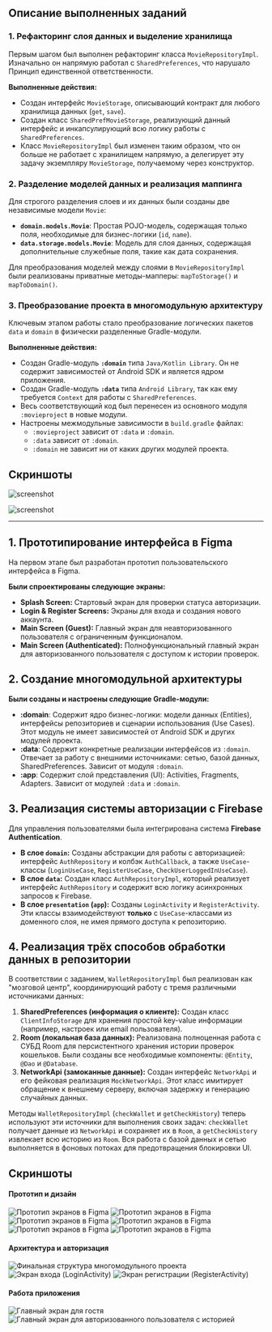 ## Описание выполненных заданий

### 1. Рефакторинг слоя данных и выделение хранилища

Первым шагом был выполнен рефакторинг класса `MovieRepositoryImpl`. Изначально он напрямую работал с `SharedPreferences`, что нарушало Принцип единственной ответственности.

**Выполненные действия:**
*   Создан интерфейс `MovieStorage`, описывающий контракт для любого хранилища данных (`get`, `save`).
*   Создан класс `SharedPrefMovieStorage`, реализующий данный интерфейс и инкапсулирующий всю логику работы с `SharedPreferences`.
*   Класс `MovieRepositoryImpl` был изменен таким образом, что он больше не работает с хранилищем напрямую, а делегирует эту задачу экземпляру `MovieStorage`, получаемому через конструктор.

### 2. Разделение моделей данных и реализация маппинга

Для строгого разделения слоев и их данных были созданы две независимые модели `Movie`:
*   **`domain.models.Movie`**: Простая POJO-модель, содержащая только поля, необходимые для бизнес-логики (`id`, `name`).
*   **`data.storage.models.Movie`**: Модель для слоя данных, содержащая дополнительные служебные поля, такие как дата сохранения.

Для преобразования моделей между слоями в `MovieRepositoryImpl` были реализованы приватные методы-мапперы: `mapToStorage()` и `mapToDomain()`.

### 3. Преобразование проекта в многомодульную архитектуру

Ключевым этапом работы стало преобразование логических пакетов `data` и `domain` в физически разделенные Gradle-модули.

**Выполненные действия:**
*   Создан Gradle-модуль **`:domain`** типа `Java/Kotlin Library`. Он не содержит зависимостей от Android SDK и является ядром приложения.
*   Создан Gradle-модуль **`:data`** типа `Android Library`, так как ему требуется `Context` для работы с `SharedPreferences`.
*   Весь соответствующий код был перенесен из основного модуля `:movieproject` в новые модули.
*   Настроены межмодульные зависимости в `build.gradle` файлах:
    *   `:movieproject` зависит от `:data` и `:domain`.
    *   `:data` зависит от `:domain`.
    *   `:domain` не зависит ни от каких других модулей проекта.

## Скриншоты

![screenshot](./screenshots/screenshot1.png)

![screenshot](./screenshots/screenshot2.png)

---

## 1. Прототипирование интерфейса в Figma

На первом этапе был разработан прототип пользовательского интерфейса в Figma.

**Были спроектированы следующие экраны:**
*   **Splash Screen:** Стартовый экран для проверки статуса авторизации.
*   **Login & Register Screens:** Экраны для входа и создания нового аккаунта.
*   **Main Screen (Guest):** Главный экран для неавторизованного пользователя с ограниченным функционалом.
*   **Main Screen (Authenticated):** Полнофункциональный главный экран для авторизованного пользователя с доступом к истории проверок.

## 2. Создание многомодульной архитектуры

**Были созданы и настроены следующие Gradle-модули:**
*   **:domain**: Содержит ядро бизнес-логики: модели данных (Entities), интерфейсы репозиториев и сценарии использования (Use Cases). Этот модуль не имеет зависимостей от Android SDK и других модулей проекта.
*   **:data**: Содержит конкретные реализации интерфейсов из `:domain`. Отвечает за работу с внешними источниками: сетью, базой данных, SharedPreferences. Зависит от модуля `:domain`.
*   **:app**: Содержит слой представления (UI): Activities, Fragments, Adapters. Зависит от модулей `:data` и `:domain`.

## 3. Реализация системы авторизации с Firebase

Для управления пользователями была интегрирована система **Firebase Authentication**.

*   **В слое `domain`:** Созданы абстракции для работы с авторизацией: интерфейс `AuthRepository` и колбэк `AuthCallback`, а также `UseCase`-классы (`LoginUseCase`, `RegisterUseCase`, `CheckUserLoggedInUseCase`).
*   **В слое `data`:** Создан класс `AuthRepositoryImpl`, который реализует интерфейс `AuthRepository` и содержит всю логику асинхронных запросов к Firebase.
*   **В слое `presentation` (`app`):** Созданы `LoginActivity` и `RegisterActivity`. Эти классы взаимодействуют **только** с `UseCase`-классами из доменного слоя, не имея прямого доступа к репозиторию.

## 4. Реализация трёх способов обработки данных в репозитории

В соответствии с заданием, `WalletRepositoryImpl` был реализован как "мозговой центр", координирующий работу с тремя различными источниками данных:

1.  **SharedPreferences (информация о клиенте):** Создан класс `ClientInfoStorage` для хранения простой key-value информации (например, настроек или email пользователя).
2.  **Room (локальная база данных):** Реализована полноценная работа с СУБД Room для персистентного хранения истории проверок кошельков. Были созданы все необходимые компоненты: `@Entity`, `@Dao` и `@Database`.
3.  **NetworkApi (замоканные данные):** Создан интерфейс `NetworkApi` и его фейковая реализация `MockNetworkApi`. Этот класс имитирует обращение к внешнему серверу, включая задержку и генерацию случайных данных.

Методы `WalletRepositoryImpl` (`checkWallet` и `getCheckHistory`) теперь используют эти источники для выполнения своих задач: `checkWallet` получает данные из `NetworkApi` и сохраняет их в `Room`, а `getCheckHistory` извлекает всю историю из `Room`. Вся работа с базой данных и сетью выполняется в фоновых потоках для предотвращения блокировки UI.

## Скриншоты

#### Прототип и дизайн
![Прототип экранов в Figma](./screenshots/screens/img.png)
![Прототип экранов в Figma](./screenshots/screens/img_0.png)
![Прототип экранов в Figma](./screenshots/screens/img_1.png)
![Прототип экранов в Figma](./screenshots/screens/img_2.png)
![Прототип экранов в Figma](./screenshots/screens/img_3.png)
![Прототип экранов в Figma](./screenshots/screens/img_4.png)

#### Архитектура и авторизация
![Финальная структура многомодульного проекта](./screenshots/screenshot3.png)
![Экран входа (LoginActivity)](./screenshots/login_screen.png)
![Экран регистрации (RegisterActivity)](./screenshots/register_screen.png)

#### Работа приложения
![Главный экран для гостя](./screenshots/main_guest.png)
![Главный экран для авторизованного пользователя с историей](./screenshots/main_authenticated.png)